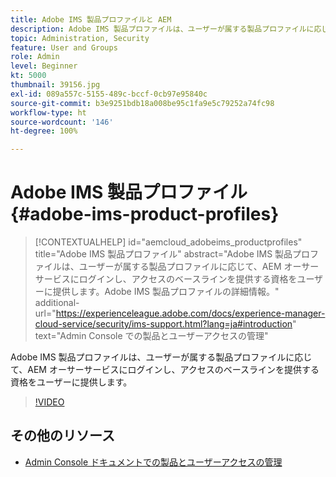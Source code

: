 ```yaml
---
title: Adobe IMS 製品プロファイルと AEM
description: Adobe IMS 製品プロファイルは、ユーザーが属する製品プロファイルに応じて、AEM オーサーサービスにログインし、アクセスのベースラインを提供する資格をユーザーに提供します。
topic: Administration, Security
feature: User and Groups
role: Admin
level: Beginner
kt: 5000
thumbnail: 39156.jpg
exl-id: 089a557c-5155-489c-bccf-0cb97e95840c
source-git-commit: b3e9251bdb18a008be95c1fa9e5c79252a74fc98
workflow-type: ht
source-wordcount: '146'
ht-degree: 100%

---
```


# Adobe IMS 製品プロファイル {#adobe-ims-product-profiles}

>[!CONTEXTUALHELP]
>id="aemcloud_adobeims_productprofiles"
>title="Adobe IMS 製品プロファイル"
>abstract="Adobe IMS 製品プロファイルは、ユーザーが属する製品プロファイルに応じて、AEM オーサーサービスにログインし、アクセスのベースラインを提供する資格をユーザーに提供します。Adobe IMS 製品プロファイルの詳細情報。"
>additional-url="https://experienceleague.adobe.com/docs/experience-manager-cloud-service/security/ims-support.html?lang=ja#introduction" text="Admin Console での製品とユーザーアクセスの管理"

Adobe IMS 製品プロファイルは、ユーザーが属する製品プロファイルに応じて、AEM オーサーサービスにログインし、アクセスのベースラインを提供する資格をユーザーに提供します。

>[!VIDEO](https://video.tv.adobe.com/v/39156?quality=12&learn=on)

## その他のリソース

+ [Admin Console ドキュメントでの製品とユーザーアクセスの管理](https://experienceleague.adobe.com/docs/experience-manager-cloud-service/content/security/ims-support.html?lang=ja#managing-products-and-user-access-in-admin-console)
